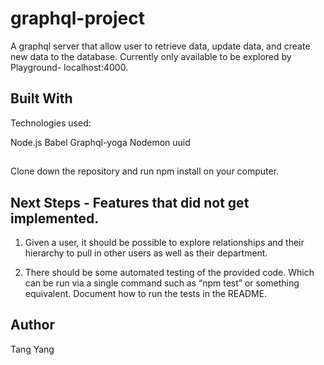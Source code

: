 # graphql-project

A graphql server that allow user to retrieve data, update data, and create new data to the database. Currently only available to be explored by Playground- localhost:4000. 

## Built With

Technologies used:

Node.js
Babel
Graphql-yoga
Nodemon
uuid

## 


Clone down the repository and run npm install on your computer. 

## Next Steps - Features that did not get implemented.



1. Given a user, it should be possible to explore relationships and their hierarchy to     pull in other users as well as their department.

2. There should be some automated testing of the provided code. Which can be run via a
   single command such as “npm test” or something equivalent. Document how to run the
   tests in the README.


## Author

Tang Yang
 
 



